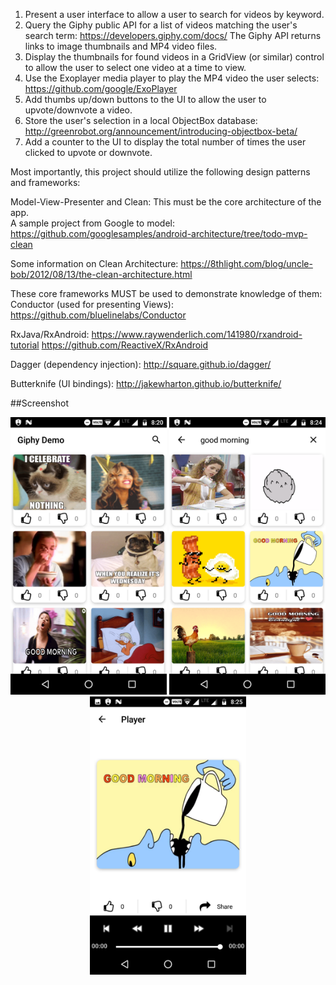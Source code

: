 
1.  Present a user interface to allow a user to search for videos by keyword.
2.  Query the Giphy public API for a list of videos matching the user's search term: https://developers.giphy.com/docs/
The Giphy API returns links to image thumbnails and MP4 video files.
3. Display the thumbnails for found videos in a GridView (or similar) control to allow the user to select one video at a time to view.
4. Use the Exoplayer media player to play the MP4 video the user selects:  https://github.com/google/ExoPlayer
5. Add thumbs up/down buttons to the UI to allow the user to upvote/downvote a video.  
6. Store the user's selection in a local ObjectBox database: http://greenrobot.org/announcement/introducing-objectbox-beta/ 
7. Add a counter to the UI to display the total number of times the user clicked to upvote or downvote.

Most importantly, this project should utilize the following design patterns and frameworks:

Model-View-Presenter and Clean:  This must be the core architecture of the app.  
A sample project from Google to model:  https://github.com/googlesamples/android-architecture/tree/todo-mvp-clean

Some information on Clean Architecture:
https://8thlight.com/blog/uncle-bob/2012/08/13/the-clean-architecture.html

These core frameworks MUST be used to demonstrate knowledge of them:
Conductor (used for presenting Views):  
https://github.com/bluelinelabs/Conductor

RxJava/RxAndroid:
https://www.raywenderlich.com/141980/rxandroid-tutorial
https://github.com/ReactiveX/RxAndroid

Dagger (dependency injection):
http://square.github.io/dagger/

Butterknife (UI bindings):
http://jakewharton.github.io/butterknife/

##Screenshot

<p align="center">
<img src="https://github.com/android-git/GiphyApp/blob/master/Screenshot_20170726-202005.png" width="250"/>
<img src="https://github.com/android-git/GiphyApp/blob/master/Screenshot_20170726-202458.png" width="250"/>
<img src="https://github.com/android-git/GiphyApp/blob/master/Screenshot_20170726-202505.png" width="250"/>
</p>
